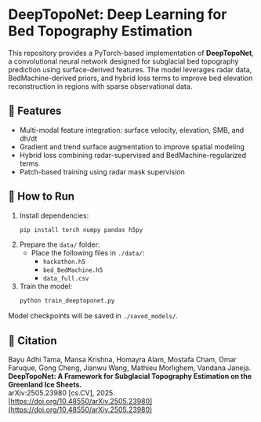 # DeepTopoNet: Deep Learning for Bed Topography Estimation

This repository provides a PyTorch-based implementation of **DeepTopoNet**, a convolutional neural network designed for subglacial bed topography prediction using surface-derived features. The model leverages radar data, BedMachine-derived priors, and hybrid loss terms to improve bed elevation reconstruction in regions with sparse observational data.

## 🔧 Features

- Multi-modal feature integration: surface velocity, elevation, SMB, and dh/dt
- Gradient and trend surface augmentation to improve spatial modeling
- Hybrid loss combining radar-supervised and BedMachine-regularized terms
- Patch-based training using radar mask supervision

## 🚀 How to Run

1. Install dependencies:
    ```bash
    pip install torch numpy pandas h5py
    ```
2. Prepare the `data/` folder:
    - Place the following files in `./data/`:
      - `hackathon.h5`
      - `bed_BedMachine.h5`
      - `data_full.csv`
3. Train the model:
    ```bash
    python train_deeptoponet.py
    ```
Model checkpoints will be saved in `./saved_models/`.

## 📜 Citation
Bayu Adhi Tama, Mansa Krishna, Homayra Alam, Mostafa Cham, Omar Faruque, Gong Cheng, Jianwu Wang, Mathieu Morlighem, Vandana Janeja.  
**DeepTopoNet: A Framework for Subglacial Topography Estimation on the Greenland Ice Sheets.**  
arXiv:2505.23980 [cs.CV], 2025. [https://doi.org/10.48550/arXiv.2505.23980](https://doi.org/10.48550/arXiv.2505.23980)
